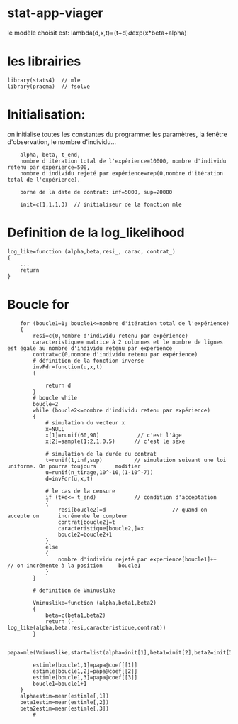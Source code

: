 # stat-app-viager

le modèle choisit est: lambda(d,x,t)=(t+d)*d*exp(x*beta+alpha)
# les librairies

	library(stats4)  // mle
	library(pracma)  // fsolve

# Initialisation:
on initialise toutes les constantes du programme: les paramètres, la fenêtre d'observation, le nombre d'individu... 


		alpha, beta, t_end,
		nombre d'itération total de l'expérience=10000, nombre d'individu retenu par expérience=500,
		nombre d'individu rejeté par expérience=rep(0,nombre d'itération total de l'expérience), 

		borne de la date de contrat: inf=5000, sup=20000

		init=c(1,1.1,3)  // initialiseur de la fonction mle

# Definition de la log_likelihood

	log_like=function (alpha,beta,resi_, carac, contrat_)
	{
		...
		return
	}


# Boucle for 

		for (boucle1=1; boucle1<=nombre d'itération total de l'expérience)
		{
			resi=c(0,nombre d'individu retenu par expérience)
			caracteristique= matrice à 2 colonnes et le nombre de lignes est égale au nombre d'individu retenu par experience
			contrat=c(0,nombre d'individu retenu par expérience)
			# définition de la fonction inverse
			invFdr=function(u,x,t)
			{
				
				return d
			}
			# boucle while
			boucle=2
			while (boucle2<=nombre d'individu retenu par expérience)
			{
				# simulation du vecteur x
				x=NULL
				x[1]=runif(60,90)            // c'est l'âge
				x[2]=sample(1:2,1,0.5)      // c'est le sexe
			
				# simulation de la durée du contrat
				t=runif(1,inf,sup)          // simulation suivant une loi uniforme. On pourra toujours 		modifier
				u=runif(n_tirage,10^-10,(1-10^-7))
				d=invFdr(u,x,t)
				
				# le cas de la censure
				if (t+d<= t_end)            // condition d'acceptation
				{
					resi[boucle2]=d						// quand on accepte on 		incrémente le compteur
					contrat[boucle2]=t
					caracteristique[boucle2,]=x
					boucle2=boucle2+1
				}
				else
				{
					nombre d'individu rejeté par experience[boucle1]++   // on incrémente à la position 	boucle1
				}
			}
		
			# definition de Vminuslike
			
			Vminuslike=function (alpha,beta1,beta2)
			{
				beta=c(beta1,beta2)
				return (-log_like(alpha,beta,resi,caracteristique,contrat))
			}
		
			papa=mle(Vminuslike,start=list(alpha=init[1],beta1=init[2],beta2=init[3]),method="BFGS")
			
			estimle[boucle1,1]=papa@coef[[1]]
			estimle[boucle1,2]=papa@coef[[2]]
			estimle[boucle1,3]=papa@coef[[3]]
			boucle1=boucle1+1
		}
		alphaestim=mean(estimle[,1])
		beta1estim=mean(estimle[,2])
		beta2estim=mean(estimle[,3])
			#
